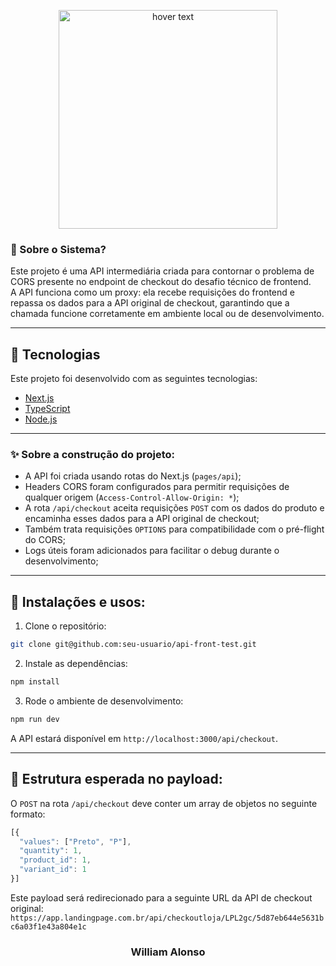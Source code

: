 <p align="center">
  <img src="https://app.landingpage.com.br/construtor/assets/imagens/By.png" width="350" title="hover text">
</p>

### 🤔 Sobre o Sistema?

Este projeto é uma API intermediária criada para contornar o problema de CORS presente no endpoint de checkout do desafio técnico de frontend.  
A API funciona como um proxy: ela recebe requisições do frontend e repassa os dados para a API original de checkout, garantindo que a chamada funcione corretamente em ambiente local ou de desenvolvimento.

---

## 🚀 Tecnologias

Este projeto foi desenvolvido com as seguintes tecnologias:

- [Next.js](https://nextjs.org/)
- [TypeScript](https://www.typescriptlang.org/)
- [Node.js](https://nodejs.org/en)

---

### ✨ Sobre a construção do projeto:

- A API foi criada usando rotas do Next.js (`pages/api`);
- Headers CORS foram configurados para permitir requisições de qualquer origem (`Access-Control-Allow-Origin: *`);
- A rota `/api/checkout` aceita requisições `POST` com os dados do produto e encaminha esses dados para a API original de checkout;
- Também trata requisições `OPTIONS` para compatibilidade com o pré-flight do CORS;
- Logs úteis foram adicionados para facilitar o debug durante o desenvolvimento;

---

## 🙅 Instalações e usos:

1. Clone o repositório:

```bash
git clone git@github.com:seu-usuario/api-front-test.git
```

2. Instale as dependências:

```bash
npm install
```

3. Rode o ambiente de desenvolvimento:

```bash
npm run dev
```

A API estará disponível em `http://localhost:3000/api/checkout`.

---

## 🔌 Estrutura esperada no payload:

O `POST` na rota `/api/checkout` deve conter um array de objetos no seguinte formato:

````javascript
[{
  "values": ["Preto", "P"],
  "quantity": 1,
  "product_id": 1,
  "variant_id": 1
}]
````

Este payload será redirecionado para a seguinte URL da API de checkout original:
`https://app.landingpage.com.br/api/checkoutloja/LPL2gc/5d87eb644e5631bc6a03f1e43a804e1c`

<h3 align="center">William Alonso</h3>

